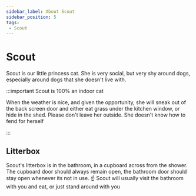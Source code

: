 ```yaml
---
sidebar_label: About Scout
sidebar_position: 5
tags:
 - Scout
---
```


# Scout

Scout is our little princess cat. She is very social, but very shy around dogs, especially around dogs that she doesn't live with. 

:::important Scout is 100% an indoor cat

When the weather is nice, and given the opportunity, she will sneak out of the back screen door and either eat grass under the kitchen window, or hide in the shed. Please don't leave her outside. She doesn't know how to fend for herself

:::

## Litterbox

Scout's litterbox is in the bathroom, in a cupboard across from the shower. The cupboard door should always remain open, the bathroom door should stay open whenever its not in use. :point_up: Scout will usually visit the bathroom with you and eat, or just stand around with you

